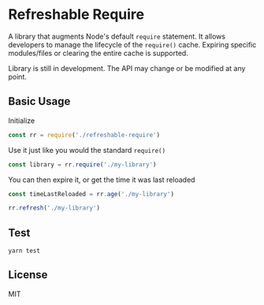# Refreshable Require
A library that augments Node's default `require` statement. It allows developers to manage the lifecycle of the `require()` cache. Expiring specific modules/files or clearing the entire cache is supported.

Library is still in development. The API may change or be modified at any point. 

## Basic Usage

Initialize

```javascript
const rr = require('./refreshable-require')
```

Use it just like you would the standard `require()`
```javascript
const library = rr.require('./my-library')
```

You can then expire it, or get the time it was last reloaded
```javascript
const timeLastReloaded = rr.age('./my-library')

rr.refresh('./my-library')
```

## Test

```console
yarn test
```

## License

MIT